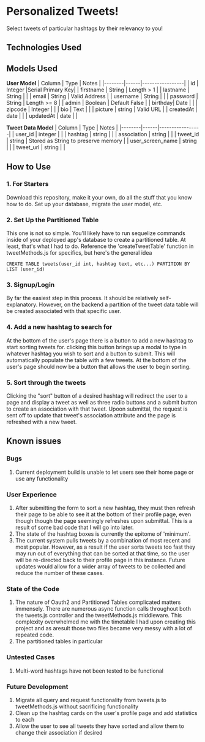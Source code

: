 # Personalized Tweets!
Select tweets of particular hashtags by their relevancy to you!

## Technologies Used

## Models Used
**User Model**
| Column | Type | Notes |
|--------|------|-----------------|
| id | Integer |Serial Primary Key|
| firstname | String | Length > 1 |
| lastname | String | |
| email | String | Valid Address |
| username | String | |
| password | String | Length >= 8 |
| admin | Boolean | Default False |
| birthday| Date | |
| zipcode | Integer | |
| bio | Text | |
| picture | string | Valid URL |
| createdAt | date | |
| updatedAt | date | |

**Tweet Data Model**
| Column | Type | Notes |
|--------|------|-----------------|
| user_id | integer | |
| hashtag | string | |
| association | string | |
| tweet_id | string | Stored as String to preserve memory |
| user_screen_name | string | |
| tweet_url | string | |

## How to Use

### 1. For Starters
Download this repository, make it your own, do all the stuff that you know how to do. Set up your database, migrate the user model, etc.

### 2. Set Up the Partitioned Table
This one is not so simple. You'll likely have to run sequelize commands inside of your deployed app's database to create a partitioned table. At least, that's what I had to do. Reference the 'createTweetTable' function in tweetMethods.js for specifics, but here's the general idea
```
CREATE TABLE tweets(user_id int, hashtag text, etc...) PARTITION BY LIST (user_id)
```

### 3. Signup/Login
By far the easiest step in this process. It should be relatively self-explanatory. However, on the backend a partition of the tweet data table will be created associated with that specific user.

### 4. Add a new hashtag to search for
At the bottom of the user's page there is a button to add a new hashtag to start sorting tweets for. clicking this button brings up a modal to type in whatever hashtag you wish to sort and a button to submit. This will automatically populate the table with a few tweets. At the bottom of the user's page should now be a button that allows the user to begin sorting.

### 5. Sort through the tweets
Clicking the "sort" button of a desired hashtag will redirect the user to a page and display a tweet as well as three radio buttons and a submit button to create an association with that tweet. Upoon submittal, the request is sent off to update that tweet's association attribute and the page is refreshed with a new tweet.

## Known issues

### Bugs
1. Current deployment build is unable to let users see their home page or use any functionality

### User Experience
1. After submitting the form to sort a new hashtag, they must then refresh their page to be able to see it at the bottom of their profile page, even though though the page seemingly refreshes upon submittal. This is a result of some bad code that I will go into later.
2. The state of the hashtag boxes is currently the epitome of 'minimum'.
3. The current system pulls tweets by a combination of most recent and most popular. However, as a result if the user sorts tweets too fast they may run out of everything that can be sorted at that time, so the user will be re-directed back to their profile page in this instance. Future updates would allow for a wider array of tweets to be collected and reduce the number of these cases.

### State of the Code
1. The nature of Oauth2 and Partitioned Tables complicated matters immensely. There are numerous async function calls throughout both the tweets.js controller and the tweetMethods.js middleware. This complexity overwhelmed me with the timetable I had upon creating this project and as aresult those two files became very messy with a lot of repeated code.
2. The partitioned tables in particular

### Untested Cases
1. Multi-word hashtags have not been tested to be functional

### Future Development
1. Migrate all query and request functionality from tweets.js to tweetMethods.js without sacrificing functionality
2. Clean up the hashtag cards on the user's profile page and add statistics to each
3. Allow the user to see all tweets they have sorted and allow them to change their association if desired
